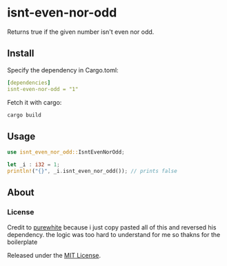 # isnt-even-nor-odd

Returns true if the given number isn't even nor odd.

## Install

Specify the dependency in Cargo.toml:

```yaml
[dependencies]
isnt-even-nor-odd = "1"
```

Fetch it with cargo:

```bash
cargo build
```

## Usage

```rust
use isnt_even_nor_odd::IsntEvenNorOdd;

let _i : i32 = 1;
println!("{}", _i.isnt_even_nor_odd()); // prints false
```

## About

### License

Credit to [purewhite](https://github.com/PureWhiteWu) because i just copy pasted all of this and reversed his dependency. the logic was too hard to understand for me so thakns for the boilerplate

Released under the [MIT License](LICENSE).
